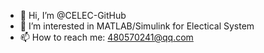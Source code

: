 - 👋 Hi, I’m @CELEC-GitHub
- 👀 I’m interested in MATLAB/Simulink for Electical System
- 📫 How to reach me: 480570241@qq.com

<!---
CELEC-GitHub/CELEC-GitHub is a ✨ special ✨ repository because its `README.md` (this file) appears on your GitHub profile.
You can click the Preview link to take a look at your changes.
--->
